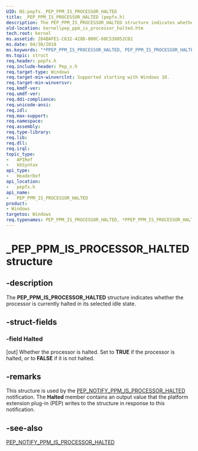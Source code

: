 ```yaml
---
UID: NS:pepfx._PEP_PPM_IS_PROCESSOR_HALTED
title: _PEP_PPM_IS_PROCESSOR_HALTED (pepfx.h)
description: The PEP_PPM_IS_PROCESSOR_HALTED structure indicates whether the processor is currently halted in its selected idle state.
old-location: kernel\pep_ppm_is_processor_halted.htm
tech.root: kernel
ms.assetid: 284BAFE1-C632-428D-800C-60C538052C02
ms.date: 04/30/2018
ms.keywords: "*PPEP_PPM_IS_PROCESSOR_HALTED, PEP_PPM_IS_PROCESSOR_HALTED, PEP_PPM_IS_PROCESSOR_HALTED structure [Kernel-Mode Driver Architecture], PPEP_PPM_IS_PROCESSOR_HALTED, PPEP_PPM_IS_PROCESSOR_HALTED structure pointer [Kernel-Mode Driver Architecture], _PEP_PPM_IS_PROCESSOR_HALTED, kernel.pep_ppm_is_processor_halted, pepfx/PEP_PPM_IS_PROCESSOR_HALTED, pepfx/PPEP_PPM_IS_PROCESSOR_HALTED"
ms.topic: struct
req.header: pepfx.h
req.include-header: Pep_x.h
req.target-type: Windows
req.target-min-winverclnt: Supported starting with Windows 10.
req.target-min-winversvr: 
req.kmdf-ver: 
req.umdf-ver: 
req.ddi-compliance: 
req.unicode-ansi: 
req.idl: 
req.max-support: 
req.namespace: 
req.assembly: 
req.type-library: 
req.lib: 
req.dll: 
req.irql: 
topic_type:
-	APIRef
-	kbSyntax
api_type:
-	HeaderDef
api_location:
-	pepfx.h
api_name:
-	PEP_PPM_IS_PROCESSOR_HALTED
product:
- Windows
targetos: Windows
req.typenames: PEP_PPM_IS_PROCESSOR_HALTED, *PPEP_PPM_IS_PROCESSOR_HALTED
---
```


# _PEP_PPM_IS_PROCESSOR_HALTED structure


## -description


The <b>PEP_PPM_IS_PROCESSOR_HALTED</b> structure indicates whether the processor is currently halted in its selected idle state.


## -struct-fields




### -field Halted

[out] Whether the processor is halted. Set to <b>TRUE</b> if the processor is halted, or to <b>FALSE</b> if it is not halted.


## -remarks



This structure is used by the <a href="https://msdn.microsoft.com/library/windows/hardware/mt186810">PEP_NOTIFY_PPM_IS_PROCESSOR_HALTED</a> notification. The <b>Halted</b> member contains an output value that the platform extension plug-in (PEP) writes to the structure in response to this notification.




## -see-also




<a href="https://msdn.microsoft.com/library/windows/hardware/mt186810">PEP_NOTIFY_PPM_IS_PROCESSOR_HALTED</a>
 

 

